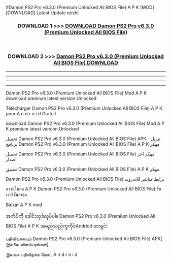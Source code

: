 #Damon PS2 Pro  v6.3.0 (Premium Unlocked All BIOS File) A P K [MOD] [DOWNLOAD] Latest Update oesht



<div align="center">

<h3>DOWNLOAD 1 >>> <a href="https://teeasianyam.web.app?sq=Damon PS2 Pro  v6.3.0 (Premium Unlocked All BIOS File)">DOWNLOAD Damon PS2 Pro  v6.3.0 (Premium Unlocked All BIOS File) </a></h3><br>

<h3>DOWNLOAD 2 >>> <a href="https://teeasianyam.web.app?sq=Damon PS2 Pro  v6.3.0 (Premium Unlocked All BIOS File) ">Damon PS2 Pro  v6.3.0 (Premium Unlocked All BIOS File)  DOWNLOAD </a></h3>

</div>


----------------------------------------------------------

----------------------------------------------------------

----------------------------------------------------------

----------------------------------------------------------


Damon PS2 Pro  v6.3.0 (Premium Unlocked All BIOS File)  Mod A P K download premium latest version Unlocked

Télécharger Damon PS2 Pro  v6.3.0 (Premium Unlocked All BIOS File)  A P K pour A n d r o i d Gratuit

download Damon PS2 Pro  v6.3.0 (Premium Unlocked All BIOS File)  Mod A P K premium latest version Unlocked

تحميل Damon PS2 Pro  v6.3.0 (Premium Unlocked All BIOS File)  APK - تنزيل برنامج Damon PS2 Pro  v6.3.0 (Premium Unlocked All BIOS File)  A P K مهكر

تحميل Damon PS2 Pro  v6.3.0 (Premium Unlocked All BIOS File)  مهكر اخر اصدار

تطبيق Damon PS2 Pro  v6.3.0 (Premium Unlocked All BIOS File)  A P K مهكر

Damon PS2 Pro  v6.3.0 (Premium Unlocked All BIOS File)  برابط مباشر للاندرويد

ดาวน์โหลด A P K Damon PS2 Pro  v6.3.0 (Premium Unlocked All BIOS File)  รับเวอร์ชันล่าสุด

Baixar A P K mod

အက်ပ်ကို ဒေါင်းလုဒ်လုပ်ပါ။ Damon PS2 Pro  v6.3.0 (Premium Unlocked All BIOS File)  A P K အမည်သည်ကူကိုင်Andriod ဗားရှင်း

பதிவிறக்கவும் Damon PS2 Pro  v6.3.0 (Premium Unlocked All BIOS File)  APK[ இல்லை விளம்பரங்கள்] 
 
இலவச பதிவிறக்க மோட் A n d r o i d



